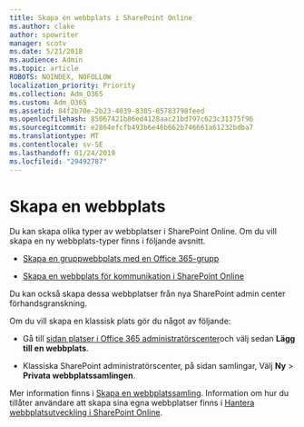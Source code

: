 ```yaml
---
title: Skapa en webbplats i SharePoint Online
ms.author: clake
author: spowriter
manager: scotv
ms.date: 5/21/2018
ms.audience: Admin
ms.topic: article
ROBOTS: NOINDEX, NOFOLLOW
localization_priority: Priority
ms.collection: Adm_O365
ms.custom: Adm_O365
ms.assetid: 84f2b70e-2b23-4039-8305-85783798feed
ms.openlocfilehash: 85067421b86ed4128aac21bd797c623c31375f96
ms.sourcegitcommit: e2864efcfb493b6e46b662b746661a61232bdba7
ms.translationtype: MT
ms.contentlocale: sv-SE
ms.lasthandoff: 01/24/2019
ms.locfileid: "29492787"
---
```

# <a name="create-a-site"></a>Skapa en webbplats

Du kan skapa olika typer av webbplatser i SharePoint Online. Om du vill skapa en ny webbplats-typer finns i följande avsnitt.
  
- [Skapa en gruppwebbplats med en Office 365-grupp](https://go.microsoft.com/fwlink/?linkid=866292)
    
- [Skapa en webbplats för kommunikation i SharePoint Online](https://go.microsoft.com/fwlink/?linkid=866294)
    
Du kan också skapa dessa webbplatser från nya SharePoint admin center förhandsgranskning.
  
Om du vill skapa en klassisk plats gör du något av följande:
  
- Gå till [sidan platser i Office 365 administratörscenter](https://portal.office.com/adminportal/home#/SitesList)och välj sedan **Lägg till en webbplats**.
    
- Klassiska SharePoint administratörscenter, på sidan samlingar, Välj **Ny** \> **Privata webbplatssamlingen**.
    
Mer information finns i [Skapa en webbplatssamling](https://go.microsoft.com/fwlink/?linkid=866295). Information om hur du tillåter användare att skapa sina egna webbplatser finns i [Hantera webbplatsutveckling i SharePoint Online](https://go.microsoft.com/fwlink/?linkid=866296).
  


